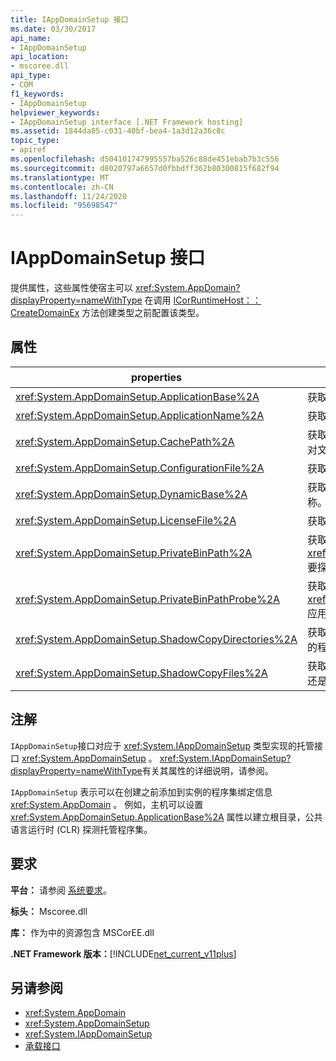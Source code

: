 ```yaml
---
title: IAppDomainSetup 接口
ms.date: 03/30/2017
api_name:
- IAppDomainSetup
api_location:
- mscoree.dll
api_type:
- COM
f1_keywords:
- IAppDomainSetup
helpviewer_keywords:
- IAppDomainSetup interface [.NET Framework hosting]
ms.assetid: 1844da85-c031-40bf-bea4-1a3d12a36c8c
topic_type:
- apiref
ms.openlocfilehash: d504101747995557ba526c88de451ebab7b3c556
ms.sourcegitcommit: d8020797a6657d0fbbdff362b80300815f682f94
ms.translationtype: MT
ms.contentlocale: zh-CN
ms.lasthandoff: 11/24/2020
ms.locfileid: "95698547"
---
```

# <a name="iappdomainsetup-interface"></a>IAppDomainSetup 接口

提供属性，这些属性使宿主可以 <xref:System.AppDomain?displayProperty=nameWithType> 在调用 [ICorRuntimeHost：： CreateDomainEx](icorruntimehost-createdomainex-method.md) 方法创建类型之前配置该类型。  
  
## <a name="properties"></a>属性  
  
|properties|说明|  
|--------------|-----------------|  
|<xref:System.AppDomainSetup.ApplicationBase%2A>|获取或设置包含该应用程序的目录的名称。|  
|<xref:System.AppDomainSetup.ApplicationName%2A>|获取或设置应用程序的名称。|  
|<xref:System.AppDomainSetup.CachePath%2A>|获取或设置特定于应用程序的区域的名称，在该区域中对文件进行卷影复制。|  
|<xref:System.AppDomainSetup.ConfigurationFile%2A>|获取或设置应用程序的配置文件的名称。|  
|<xref:System.AppDomainSetup.DynamicBase%2A>|获取或设置用于存储和访问动态生成的文件的目录的名称。|  
|<xref:System.AppDomainSetup.LicenseFile%2A>|获取或设置与此域关联的许可证文件的路径。|  
|<xref:System.AppDomainSetup.PrivateBinPath%2A>|获取或设置与 <xref:System.AppDomainSetup.ApplicationBase%2A> 要探测专用程序集的目录结合在一起的目录列表。|  
|<xref:System.AppDomainSetup.PrivateBinPathProbe%2A>|获取或设置一个字符串值，该值包含或排除 <xref:System.AppDomainSetup.ApplicationBase%2A> 应用程序的搜索路径。|  
|<xref:System.AppDomainSetup.ShadowCopyDirectories%2A>|获取或设置目录的名称，这些目录包含要进行卷影复制的程序集。|  
|<xref:System.AppDomainSetup.ShadowCopyFiles%2A>|获取或设置一个字符串，该字符串指示阴影复制是打开还是关闭。 有效值为 "true" 或 "false"。|  
  
## <a name="remarks"></a>注解  

 `IAppDomainSetup`接口对应于 <xref:System.IAppDomainSetup> 类型实现的托管接口 <xref:System.AppDomainSetup> 。 <xref:System.IAppDomainSetup?displayProperty=nameWithType>有关其属性的详细说明，请参阅。  
  
 `IAppDomainSetup` 表示可以在创建之前添加到实例的程序集绑定信息 <xref:System.AppDomain> 。 例如，主机可以设置 <xref:System.AppDomainSetup.ApplicationBase%2A> 属性以建立根目录，公共语言运行时 (CLR) 探测托管程序集。  
  
## <a name="requirements"></a>要求  

 **平台：** 请参阅 [系统要求](../../get-started/system-requirements.md)。  
  
 **标头：** Mscoree.dll  
  
 **库：** 作为中的资源包含 MSCorEE.dll  
  
 **.NET Framework 版本：**[!INCLUDE[net_current_v11plus](../../../../includes/net-current-v11plus-md.md)]  
  
## <a name="see-also"></a>另请参阅

- <xref:System.AppDomain>
- <xref:System.AppDomainSetup>
- <xref:System.IAppDomainSetup>
- [承载接口](hosting-interfaces.md)
